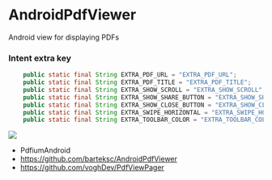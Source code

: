 # AndroidPdfViewer
Android view for displaying PDFs

### Intent extra key
```java
    public static final String EXTRA_PDF_URL = "EXTRA_PDF_URL";
    public static final String EXTRA_PDF_TITLE = "EXTRA_PDF_TITLE";
    public static final String EXTRA_SHOW_SCROLL = "EXTRA_SHOW_SCROLL";
    public static final String EXTRA_SHOW_SHARE_BUTTON = "EXTRA_SHOW_SHARE_BUTTON";
    public static final String EXTRA_SHOW_CLOSE_BUTTON = "EXTRA_SHOW_CLOSE_BUTTON";
    public static final String EXTRA_SWIPE_HORIZONTAL = "EXTRA_SWIPE_HORIZONTAL";
    public static final String EXTRA_TOOLBAR_COLOR = "EXTRA_TOOLBAR_COLOR";
```

![](http://i.giphy.com/3o6Ztb2nCQs1pfu2k0.gif)

- PdfiumAndroid
- https://github.com/barteksc/AndroidPdfViewer
- https://github.com/voghDev/PdfViewPager
